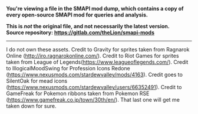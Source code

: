 **You're viewing a file in the SMAPI mod dump, which contains a copy of every open-source SMAPI mod
for queries and analysis.**

**This is _not_ the original file, and not necessarily the latest version.**  
**Source repository: https://gitlab.com/theLion/smapi-mods**

----

I do not own these assets.
Credit to Gravity for sprites taken from Ragnarok Online (http://iro.ragnarokonline.com/).
Credit to Riot Games for sprites taken from League of Legends(https://www.leagueoflegends.com/).
Credit to IllogicalMoodSwing for Profession Icons Redone (https://www.nexusmods.com/stardewvalley/mods/4163).
Credit goes to SilentOak for mead icons (https://www.nexusmods.com/stardewvalley/users/66352491).
Credit to GameFreak for Pokemon ribbons taken from Pokemon RSE (https://www.gamefreak.co.jp/town/30th/en/).
That last one will get me taken down for sure.